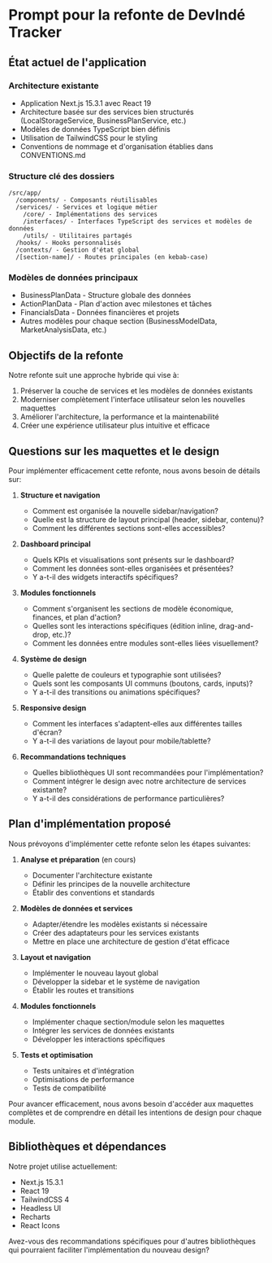 # Prompt pour la refonte de DevIndé Tracker

## État actuel de l'application

### Architecture existante
- Application Next.js 15.3.1 avec React 19
- Architecture basée sur des services bien structurés (LocalStorageService, BusinessPlanService, etc.)
- Modèles de données TypeScript bien définis
- Utilisation de TailwindCSS pour le styling
- Conventions de nommage et d'organisation établies dans CONVENTIONS.md

### Structure clé des dossiers
```
/src/app/
  /components/ - Composants réutilisables
  /services/ - Services et logique métier
    /core/ - Implémentations des services
    /interfaces/ - Interfaces TypeScript des services et modèles de données
    /utils/ - Utilitaires partagés
  /hooks/ - Hooks personnalisés
  /contexts/ - Gestion d'état global
  /[section-name]/ - Routes principales (en kebab-case)
```

### Modèles de données principaux
- BusinessPlanData - Structure globale des données
- ActionPlanData - Plan d'action avec milestones et tâches
- FinancialsData - Données financières et projets
- Autres modèles pour chaque section (BusinessModelData, MarketAnalysisData, etc.)

## Objectifs de la refonte

Notre refonte suit une approche hybride qui vise à:
1. Préserver la couche de services et les modèles de données existants
2. Moderniser complètement l'interface utilisateur selon les nouvelles maquettes
3. Améliorer l'architecture, la performance et la maintenabilité 
4. Créer une expérience utilisateur plus intuitive et efficace

## Questions sur les maquettes et le design

Pour implémenter efficacement cette refonte, nous avons besoin de détails sur:

1. **Structure et navigation**
   - Comment est organisée la nouvelle sidebar/navigation?
   - Quelle est la structure de layout principal (header, sidebar, contenu)?
   - Comment les différentes sections sont-elles accessibles?

2. **Dashboard principal**
   - Quels KPIs et visualisations sont présents sur le dashboard?
   - Comment les données sont-elles organisées et présentées?
   - Y a-t-il des widgets interactifs spécifiques?

3. **Modules fonctionnels**
   - Comment s'organisent les sections de modèle économique, finances, et plan d'action?
   - Quelles sont les interactions spécifiques (édition inline, drag-and-drop, etc.)?
   - Comment les données entre modules sont-elles liées visuellement?

4. **Système de design**
   - Quelle palette de couleurs et typographie sont utilisées?
   - Quels sont les composants UI communs (boutons, cards, inputs)?
   - Y a-t-il des transitions ou animations spécifiques?

5. **Responsive design**
   - Comment les interfaces s'adaptent-elles aux différentes tailles d'écran?
   - Y a-t-il des variations de layout pour mobile/tablette?

6. **Recommandations techniques**
   - Quelles bibliothèques UI sont recommandées pour l'implémentation?
   - Comment intégrer le design avec notre architecture de services existante?
   - Y a-t-il des considérations de performance particulières?

## Plan d'implémentation proposé

Nous prévoyons d'implémenter cette refonte selon les étapes suivantes:

1. **Analyse et préparation** (en cours)
   - Documenter l'architecture existante
   - Définir les principes de la nouvelle architecture
   - Établir des conventions et standards

2. **Modèles de données et services**
   - Adapter/étendre les modèles existants si nécessaire
   - Créer des adaptateurs pour les services existants
   - Mettre en place une architecture de gestion d'état efficace

3. **Layout et navigation**
   - Implémenter le nouveau layout global
   - Développer la sidebar et le système de navigation
   - Établir les routes et transitions

4. **Modules fonctionnels**
   - Implémenter chaque section/module selon les maquettes
   - Intégrer les services de données existants
   - Développer les interactions spécifiques

5. **Tests et optimisation**
   - Tests unitaires et d'intégration
   - Optimisations de performance
   - Tests de compatibilité

Pour avancer efficacement, nous avons besoin d'accéder aux maquettes complètes et de comprendre en détail les intentions de design pour chaque module.

## Bibliothèques et dépendances

Notre projet utilise actuellement:
- Next.js 15.3.1
- React 19
- TailwindCSS 4
- Headless UI
- Recharts
- React Icons

Avez-vous des recommandations spécifiques pour d'autres bibliothèques qui pourraient faciliter l'implémentation du nouveau design?
